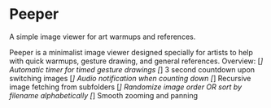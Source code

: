 # Peeper
A simple image viewer for art warmups and references.

Peeper is a minimalist image viewer designed specially for artists to help with quick warmups, gesture drawing, and general references.
Overview:
[*] Automatic timer for timed gesture drawings
[*] 3 second countdown upon switching images
[*] Audio notification when counting down
[*] Recursive image fetching from subfolders
[*] Randomize image order OR sort by filename alphabetically
[*] Smooth zooming and panning
